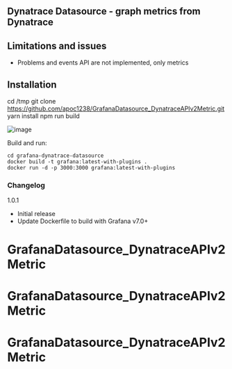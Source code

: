 ## Dynatrace Datasource - graph metrics from Dynatrace


## Limitations and issues

- Problems and events API are not implemented, only metrics


## Installation

cd /tmp
git clone https://github.com/apoc1238/GrafanaDatasource_DynatraceAPIv2Metric.git
yarn install
npm run build


![image](![image](https://user-images.githubusercontent.com/34588898/235482750-b68a911c-5c73-49f4-8529-6ab888a80256.png))



Build and run:

```
cd grafana-dynatrace-datasource
docker build -t grafana:latest-with-plugins .
docker run -d -p 3000:3000 grafana:latest-with-plugins
```

### Changelog

1.0.1
- Initial release
- Update Dockerfile to build with Grafana v7.0+
# GrafanaDatasource_DynatraceAPIv2Metric
# GrafanaDatasource_DynatraceAPIv2Metric
# GrafanaDatasource_DynatraceAPIv2Metric
